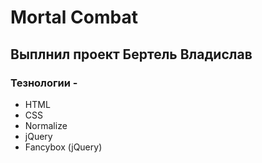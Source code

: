 # Mortal Combat 
## Выплнил проект Бертель Владислав 
### Тезнологии - 
- HTML 
- CSS
- Normalize
- jQuery
- Fancybox (jQuery)
